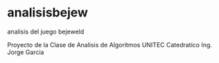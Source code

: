 # analisisbejew
analisis del juego bejeweld

Proyecto de la Clase de Analisis de Algoritmos
UNITEC
Catedratico Ing. Jorge Garcia
